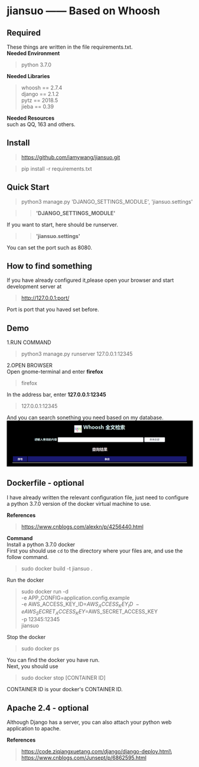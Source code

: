 # jiansuo —— Based on Whoosh
## Required
These things are written in the file requirements.txt.\
**Needed Environment**
>python 3.7.0

**Needed Libraries**
>whoosh == 2.7.4\
django == 2.1.2\
pytz == 2018.5\
jieba == 0.39

**Needed Resources**\
such as QQ, 163 and others.
## Install
> https://github.com/iamywang/jiansuo.git

> pip install -r requirements.txt
## Quick Start
> python3 manage.py 'DJANGO_SETTINGS_MODULE', 'jiansuo.settings'

>> **'DJANGO_SETTINGS_MODULE'**

If you want to start, here should be runserver.
>> **'jiansuo.settings'**

You can set the port such as 8080.
## How to find something
If you have already configured it,please open your browser and start development server at 
> http://127.0.0.1:port/

Port is port that you haved set before.
## Demo
1.RUN COMMAND
> python3 manage.py runserver 127.0.0.1:12345

2.OPEN BROWSER\
Open gnome-terminal and  enter **firefox**
>firefox

In the address bar, enter **127.0.0.1:12345**
>127.0.0.1:12345

And you can search sonething you need based on my database.
![](demo.png)

## Dockerfile - optional
I have already written the relevant configuration file, just need to configure a python 3.7.0 version of the docker virtual machine to use.

**References**
>https://www.cnblogs.com/alexkn/p/4256440.html

**Command**\
Install a python 3.7.0 docker\
First you should use `cd` to the directory where your files are, and use the follow command.
>sudo docker build -t jiansuo .

Run the docker
> sudo docker run -d \
     -e APP_CONFIG=application.config.example \
     -e AWS_ACCESS_KEY_ID=$AWS_ACCESS_KEY_ID \
     -e AWS_SECRET_ACCESS_KEY=$AWS_SECRET_ACCESS_KEY \
     -p 12345:12345 \
jiansuo

Stop the docker
> sudo docker ps

You can find the docker you have run.\
Next, you should use
>sudo docker stop [CONTAINER ID]

CONTAINER ID is your docker's CONTAINER ID.
## Apache 2.4 - optional
Although Django has a server, you can also attach your python web application to apache.

**References**
>https://code.ziqiangxuetang.com/django/django-deploy.html\
https://www.cnblogs.com/Junsept/p/6862595.html
